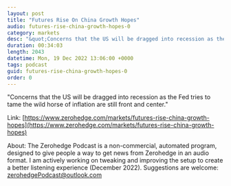 ```yaml
---
layout: post
title: "Futures Rise On China Growth Hopes"
audio: futures-rise-china-growth-hopes-0
category: markets
desc: "&quot;Concerns that the US will be dragged into recession as the Fed tries to tame the wild horse of inflation are still front and center.&quot;"
duration: 00:34:03
length: 2043
datetime: Mon, 19 Dec 2022 13:06:00 +0000
tags: podcast
guid: futures-rise-china-growth-hopes-0
order: 0
---
```

&quot;Concerns that the US will be dragged into recession as the Fed tries to tame the wild horse of inflation are still front and center.&quot;

Link: [https://www.zerohedge.com/markets/futures-rise-china-growth-hopes](https://www.zerohedge.com/markets/futures-rise-china-growth-hopes)

About: The Zerohedge Podcast is a non-commercial, automated program, designed to give people a way to get news from Zerohedge in an audio format.  I am actively working on tweaking and improving the setup to create a better listening experience (December 2022).  Suggestions are welcome: [zerohedgePodcast@outlook.com](mailto:zerohedgePodcast@outlook.com)